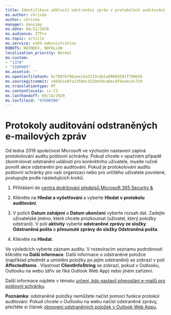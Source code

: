 ```yaml
---
title: Identifikace událostí odstranění zpráv v protokolech auditování
ms.author: chrisda
author: chrisda
manager: dansimp
ms.date: 04/21/2020
ms.audience: ITPro
ms.topic: article
ms.service: o365-administration
ROBOTS: NOINDEX, NOFOLLOW
localization_priority: Normal
ms.custom:
- "1370"
- "3100005"
ms.assetid: ''
ms.openlocfilehash: bc78076706aee15a3133c4b1a89064591f790b58
ms.sourcegitcommit: c6692ce0fa1358ec3529e59ca0ecdfdea4cdc759
ms.translationtype: MT
ms.contentlocale: cs-CZ
ms.lasthandoff: 09/14/2020
ms.locfileid: "47696506"
---
```

# <a name="audit-logs-for-deleted-email-messages"></a>Protokoly auditování odstraněných e-mailových zpráv

Od ledna 2019 společnost Microsoft ve výchozím nastavení zapíná protokolování auditu poštovní schránky. Pokud chcete v opačném případě zkontrolovat odstranění událostí pro konkrétního uživatele, musíte ručně povolit akce odstranění pro auditování. Pokud je protokolování auditu poštovní schránky pro vaši organizaci nebo pro určitého uživatele povolené, postupujte podle následujících kroků.

1. Přihlášení do [centra dodržování předpisů Microsoft 365 Security &](https://protection.office.com/)

2. Klikněte na **Hledat a vyšetřování** a vyberte **Hledat v protokolu auditování**.

3. V polích **Datum zahájení** a **Datum ukončení** vyberte rozsah dat. Zadejte uživatelské jméno, které chcete prozkoumat (uživatel, který položky odstranil). V poli **aktivity** vyberte **odstraněné zprávy ze složky Odstraněná pošta** a **přesunuté zprávy do složky Odstraněná pošta**.

4. Klikněte na **Hledat**.

Ve výsledcích vyberte záznam auditu. V rozevíracím seznamu podrobností klikněte na **Další informace**. Další informace o odstraněné položce (například předmět a umístění položky po jejím odstranění) se zobrazí v poli **AffectedItems** . Vlastnost **ClientInfoString** se zobrazí, pokud v Outlooku, Outlooku na webu (dřív se říká Outlook Web App) nebo jiném zařízení.

Další informace najdete v tématu [určení, kdo nastavil přeposlání e-mailů pro poštovní schránku](https://docs.microsoft.com/microsoft-365/compliance/auditing-troubleshooting-scenarios#determine-if-a-user-deleted-email-items).

**Poznámka**: odstraněné položky nemůžete načíst pomocí funkce protokol auditování. Pokud chcete v Outlooku na webu načíst odstraněné zprávy, přečtěte si článek [obnovení odstraněných položek v Outlook Web Appu](https://support.office.com/article/C3D8FC15-EEEF-4F1C-81DF-E27964B7EDD4).
